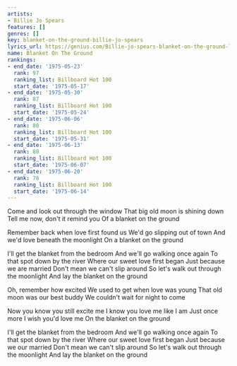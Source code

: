 ```yaml
---
artists:
- Billie Jo Spears
features: []
genres: []
key: blanket-on-the-ground-billie-jo-spears
lyrics_url: https://genius.com/Billie-jo-spears-blanket-on-the-ground-lyrics
name: Blanket On The Ground
rankings:
- end_date: '1975-05-23'
  rank: 97
  ranking_list: Billboard Hot 100
  start_date: '1975-05-17'
- end_date: '1975-05-30'
  rank: 87
  ranking_list: Billboard Hot 100
  start_date: '1975-05-24'
- end_date: '1975-06-06'
  rank: 80
  ranking_list: Billboard Hot 100
  start_date: '1975-05-31'
- end_date: '1975-06-13'
  rank: 80
  ranking_list: Billboard Hot 100
  start_date: '1975-06-07'
- end_date: '1975-06-20'
  rank: 78
  ranking_list: Billboard Hot 100
  start_date: '1975-06-14'
---
```

Come and look out through the window
That big old moon is shining down
Tell me now, don't it remind you
Of a blanket on the ground

Remember back when love first found us
We'd go slipping out of town
And we'd love beneath the moonlight
On a blanket on the ground

I'll get the blanket from the bedroom
And we'll go walking once again
To that spot down by the river
Where our sweet love first began
Just because we are married
Don't mean we can't slip around
So let's walk out through the moonlight
And lay the blanket on the ground

Oh, remember how excited
We used to get when love was young
That old moon was our best buddy
We couldn't wait for night to come

Now you know you still excite me
I know you love me like I am
Just once more I wish you'd love me
On the blanket on the ground

I'll get the blanket from the bedroom
And we'll go walking once again
To that spot down by the river
Where our sweet love first began
Just because we our married
Don't mean we can't slip around
So let's walk out through the moonlight
And lay the blanket on the ground
